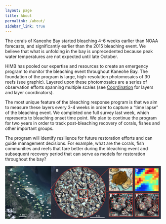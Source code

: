 ```yaml
---
layout: page
title: About
permalink: /about/
sidebar_link: true
---
```


The corals of Kaneohe Bay started bleaching 4-6 weeks earlier than NOAA forecasts, and significantly earlier than the 2015 bleaching event. We believe that what is unfolding in the bay is unprecedented because peak water temperatures are not expected until late October. 

HIMB has pooled our expertise and resources to create an emergency program to monitor the bleaching event throughout Kaneohe Bay. The foundation of the program is large, high-resolution photomosaics of 30 reefs (see graphic). Layered upon these photomosaics are a series of observation efforts spanning multiple scales (see [Coordination](/coordination) for layers and layer coordinators).

The most unique feature of the bleaching response program is that we aim to measure these layers every 3-4 weeks in order to capture a “time lapse” of the bleaching event. We completed one full survey last week, which represents to bleaching onset time point. We plan to continue the program for two years in order to track post-bleaching recovery of corals, fishes and other important groups.

The program will identify resilience for future restoration efforts and can guide management decisions. For example, what are the corals, fish communities and reefs that fare better during the bleaching event and subsequent recovery period that can serve as models for restoration throughout the bay?



![maps](/assets/maps.png)
